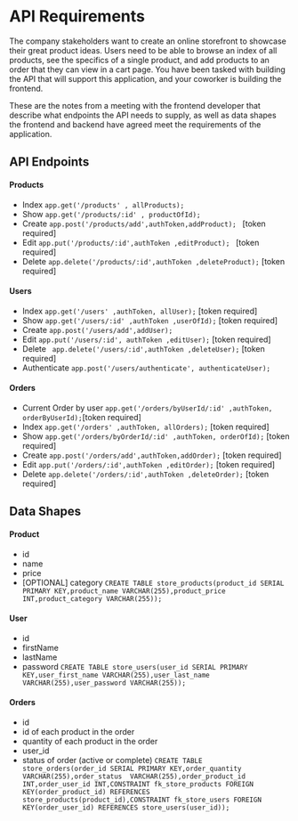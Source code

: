 # API Requirements
The company stakeholders want to create an online storefront to showcase their great product ideas. Users need to be able to browse an index of all products, see the specifics of a single product, and add products to an order that they can view in a cart page. You have been tasked with building the API that will support this application, and your coworker is building the frontend.

These are the notes from a meeting with the frontend developer that describe what endpoints the API needs to supply, as well as data shapes the frontend and backend have agreed meet the requirements of the application. 

## API Endpoints
#### Products
- Index ```app.get('/products' , allProducts); ```
- Show ``` app.get('/products/:id' , productOfId); ```
- Create ```app.post('/products/add',authToken,addProduct); ``` [token required]
- Edit ```app.put('/products/:id',authToken ,editProduct); ``` [token required]
- Delete ```app.delete('/products/:id',authToken ,deleteProduct);``` [token required]


#### Users
- Index ```app.get('/users' ,authToken, allUser);```  [token required]
- Show ```app.get('/users/:id' ,authToken ,userOfId);```  [token required]
- Create  ```app.post('/users/add',addUser);``` 
- Edit ```app.put('/users/:id', authToken ,editUser);``` [token required]
- Delete ``` app.delete('/users/:id',authToken ,deleteUser);``` [token required]
- Authenticate ```app.post('/users/authenticate', authenticateUser);```

#### Orders
- Current Order by user ```app.get('/orders/byUserId/:id' ,authToken, orderByUserId);```[token required]
- Index ```app.get('/orders' ,authToken, allOrders);```  [token required]
- Show ```app.get('/orders/byOrderId/:id' ,authToken, orderOfId);```  [token required]
- Create  ```app.post('/orders/add',authToken,addOrder);```  [token required]
- Edit ```app.put('/orders/:id',authToken ,editOrder);``` [token required]
- Delete ```app.delete('/orders/:id',authToken ,deleteOrder);``` [token required]

## Data Shapes
#### Product
-  id
- name
- price
- [OPTIONAL] category
```CREATE TABLE store_products(product_id SERIAL PRIMARY KEY,product_name VARCHAR(255),product_price INT,product_category VARCHAR(255)); ```

#### User
- id
- firstName
- lastName
- password
```CREATE TABLE store_users(user_id SERIAL PRIMARY KEY,user_first_name VARCHAR(255),user_last_name VARCHAR(255),user_password VARCHAR(255));```

#### Orders
- id
- id of each product in the order
- quantity of each product in the order
- user_id
- status of order (active or complete)
```CREATE TABLE store_orders(order_id SERIAL PRIMARY KEY,order_quantity VARCHAR(255),order_status  VARCHAR(255),order_product_id INT,order_user_id INT,CONSTRAINT fk_store_products FOREIGN KEY(order_product_id) REFERENCES store_products(product_id),CONSTRAINT fk_store_users FOREIGN KEY(order_user_id) REFERENCES store_users(user_id));```